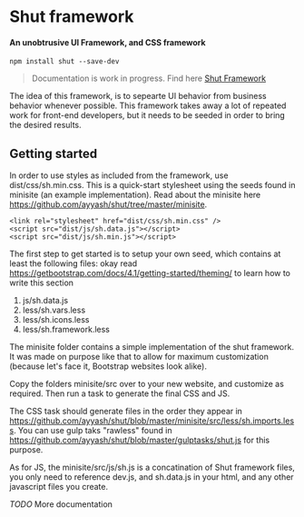 # Shut framework

#### An unobtrusive UI Framework, and CSS framework

```
npm install shut --save-dev
```

> Documentation is work in progress. Find here <a href="http://vinepaper.com/">Shut Framework</a>

The idea of this framework, is to sepearte UI behavior from business behavior whenever possible. This framework takes away a lot of repeated work for front-end developers, but it needs to be seeded in order to bring the desired results.  

## Getting started

In order to use styles as included from the framework, use dist/css/sh.min.css. This is a quick-start stylesheet using the seeds found in minisite (an example implementation). Read about the minisite here <https://github.com/ayyash/shut/tree/master/minisite>.

```
<link rel="stylesheet" href="dist/css/sh.min.css" />
<script src="dist/js/sh.data.js"></script>
<script src="dist/js/sh.min.js"></script>
```

The first step to get started is to setup your own seed, which contains at least the following files:
okay read https://getbootstrap.com/docs/4.1/getting-started/theming/ to learn how to write this section


1. js/sh.data.js
2. less/sh.vars.less
3. less/sh.icons.less
4. less/sh.framework.less

The minisite folder contains a simple implementation of the shut framework. It was made on purpose like that to allow for maximum customization (because let's face it, Bootstrap websites look alike).

Copy the folders minisite/src over to your new website, and customize as required. Then run a task to generate the final CSS and JS. 

The CSS task should generate files in the order they appear in <https://github.com/ayyash/shut/blob/master/minisite/src/less/sh.imports.less>. You can use gulp taks "rawless" found in <https://github.com/ayyash/shut/blob/master/gulptasks/shut.js> for this purpose.

As for JS, the minisite/src/js/sh.js is a concatination of Shut framework files, you only need to reference dev.js, and sh.data.js in your html, and any other javascript files you create.



*TODO* More documentation